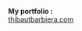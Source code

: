 **My portfolio :**
<br />
<a href="https://www.thibautbarbiera.com" target="_blank">thibautbarbiera.com</a>
